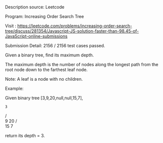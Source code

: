 Description source: Leetcode

Program: Increasing Order Search Tree

Visit : https://leetcode.com/problems/increasing-order-search-tree/discuss/281354/Javascript-JS-solution-faster-than-98.45-of-JavaScript-online-submissions

Submission Detail: 2156 / 2156 test cases passed.

Given a binary tree, find its maximum depth.

The maximum depth is the number of nodes along the longest path from the root node down to the farthest leaf node.

Note: A leaf is a node with no children.

Example:

Given binary tree [3,9,20,null,null,15,7],



    3
   / \
  9  20
    /  \
   15   7
   
   
   
return its depth = 3.
